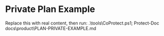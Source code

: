 # Private Plan Example
Replace this with real content, then run: .\tools\CoProtect.ps1; Protect-Doc docs\product\PLAN-PRIVATE-EXAMPLE.md
